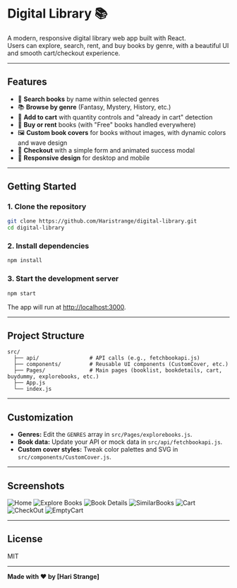 # Digital Library 📚

A modern, responsive digital library web app built with React.  
Users can explore, search, rent, and buy books by genre, with a beautiful UI and smooth cart/checkout experience.

---

## Features

- 🔎 **Search books** by name within selected genres
- 📚 **Browse by genre** (Fantasy, Mystery, History, etc.)
- 🛒 **Add to cart** with quantity controls and "already in cart" detection
- 💸 **Buy or rent** books (with "Free" books handled everywhere)
- 🖼️ **Custom book covers** for books without images, with dynamic colors and wave design
- 🧾 **Checkout** with a simple form and animated success modal
- 📱 **Responsive design** for desktop and mobile

---

## Getting Started

### 1. Clone the repository

```bash
git clone https://github.com/Haristrange/digital-library.git
cd digital-library
```

### 2. Install dependencies

```bash
npm install
```

### 3. Start the development server

```bash
npm start
```

The app will run at [http://localhost:3000](http://localhost:3000).

---

## Project Structure

```
src/
  ├── api/                # API calls (e.g., fetchbookapi.js)
  ├── components/         # Reusable UI components (CustomCover, etc.)
  ├── Pages/              # Main pages (booklist, bookdetails, cart, buydummy, explorebooks, etc.)
  ├── App.js
  └── index.js
```

---

## Customization

- **Genres:** Edit the `GENRES` array in `src/Pages/explorebooks.js`.
- **Book data:** Update your API or mock data in `src/api/fetchbookapi.js`.
- **Custom cover styles:** Tweak color palettes and SVG in `src/components/CustomCover.js`.

---

## Screenshots
![Home](/src/screenshots/1.jpeg)
![Explore Books](/src/screenshots/6.jpeg)
![Book Details](/src/screenshots/4.jpeg)
![SimilarBooks](/src/screenshots/9.png)
![Cart](/src/screenshots/2.jpeg)
![CheckOut](/src/screenshots/8.jpeg)
![EmptyCart](/src/screenshots/7.jpeg)


---

## License

MIT

---

**Made with ❤️ by [Hari Strange]**
